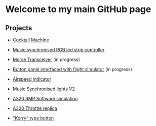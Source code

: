 
# Welcome to my main GitHub page 

## Projects 
  
* [Cocktail Machine](https://maxime-a.github.io/Cocktail-Machine/)

* [Music synchronised RGB led strip controller](https://maxime-a.github.io/Music-synchronised-RGB-led-strip-controller/)

* [Morse Transceiver](https://maxime-a.github.io/Morse-Transceiver/) (in progress)

* [Button panel interfaced with flight simulator](https://maxime-a.github.io/Switches-panel-for-flight-simulation/) (in progress)

* [Airspeed indicator](https://maxime-a.github.io/Airspeed-Indicator-for-flight-simulation/) 

* [Music Synchronised lights V2](https://github.com/maxime-a/Music-Sync-Lights) 

* [A320 RMP Software simulation](https://github.com/maxime-a/A320-RMP-SIM) 

* [A320 Throttle replica](https://aircockpit.com/viewtopic.php?f=99&t=6351&start=40)

* ["Korry" type button](https://www.youtube.com/watch?v=qa79fmOdiME)
